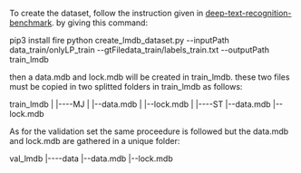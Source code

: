 To create the dataset, follow the instruction given in [deep-text-recognition-benchmark](https://github.com/clovaai/deep-text-recognition-benchmark). 
by giving this command:

pip3 install fire
python create_lmdb_dataset.py --inputPath data_train/onlyLP_train --gtFiledata_train/labels_train.txt --outputPath train_lmdb

then a data.mdb and lock.mdb will be created in train_lmdb.
these two files must be copied in two splitted folders in train_lmdb as follows:

train_lmdb
|
|----MJ
|     |--data.mdb
|     |--lock.mdb
|
|----ST
      |--data.mdb
      |--lock.mdb

As for the validation set the same proceedure is followed but the data.mdb and lock.mdb are gathered in a unique folder:

val_lmdb
|----data
       |--data.mdb
       |--lock.mdb
